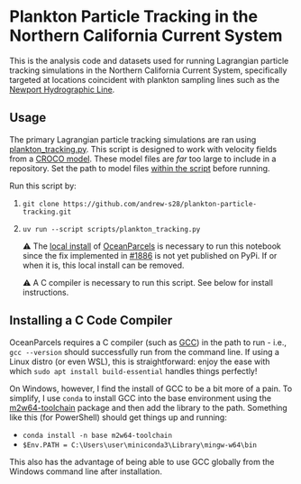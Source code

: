 # Plankton Particle Tracking in the Northern California Current System

This is the analysis code and datasets used for running Lagrangian particle tracking simulations in the Northern California Current System, specifically targeted at locations coincident with plankton sampling lines such as the [Newport Hydrographic Line](https://hmsc.oregonstate.edu/lab/newport-hydrographic-line-ecosystem-studies). 

## Usage

The primary Lagrangian particle tracking simulations are ran using [plankton_tracking.py](scripts/plankton_tracking.py). This script is designed to work with velocity fields from a [CROCO model](https://www.croco-ocean.org/). These model files are *far* too large to include in a repository. Set the path to model files [within the script](https://github.com/andrew-s28/plankton-particle-tracking/blob/main/scripts/plankton_tracking.py#L29) before running. 

Run this script by:

1. `git clone https://github.com/andrew-s28/plankton-particle-tracking.git`

2. `uv run --script scripts/plankton_tracking.py`

      :warning: The [local install](scripts/parcels/) of [OceanParcels](https://github.com/OceanParcels/Parcels) is necessary to run this notebook since the fix implemented in [#1886](https://github.com/OceanParcels/Parcels/pull/1886) is not yet published on PyPi. If or when it is, this local install can be removed.

      :warning: A C compiler is necessary to run this script. See below for install instructions.

## Installing a C Code Compiler

OceanParcels requires a C compiler (such as [GCC](https://gcc.gnu.org/)) in the path to run - i.e., `gcc --version` should successfully run from the command line. If using a Linux distro (or even WSL), this is straightforward: enjoy the ease with which `sudo apt install build-essential` handles things perfectly!

On Windows, however, I find the install of GCC to be a bit more of a pain. To simplify, I use `conda` to install GCC into the base environment using the [m2w64-toolchain](https://anaconda.org/conda-forge/m2w64-toolchain) package and then add the library to the path. Something like this (for PowerShell) should get things up and running:

- `conda install -n base m2w64-toolchain`
- `$Env.PATH = C:\Users\user\miniconda3\Library\mingw-w64\bin`

This also has the advantage of being able to use GCC globally from the Windows command line after installation.
